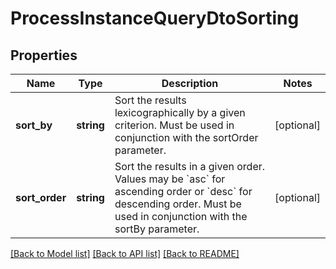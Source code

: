 # ProcessInstanceQueryDtoSorting

## Properties
Name | Type | Description | Notes
------------ | ------------- | ------------- | -------------
**sort_by** | **string** | Sort the results lexicographically by a given criterion. Must be used in conjunction with the sortOrder parameter. | [optional] 
**sort_order** | **string** | Sort the results in a given order. Values may be &#x60;asc&#x60; for ascending order or &#x60;desc&#x60; for descending order. Must be used in conjunction with the sortBy parameter. | [optional] 

[[Back to Model list]](../../README.md#documentation-for-models) [[Back to API list]](../../README.md#documentation-for-api-endpoints) [[Back to README]](../../README.md)

